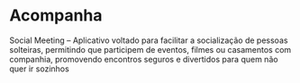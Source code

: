 # Acompanha
Social Meeting – Aplicativo voltado para facilitar a socialização de pessoas solteiras, permitindo que participem de eventos, filmes ou casamentos com companhia, promovendo encontros seguros e divertidos para quem não quer ir sozinhos
